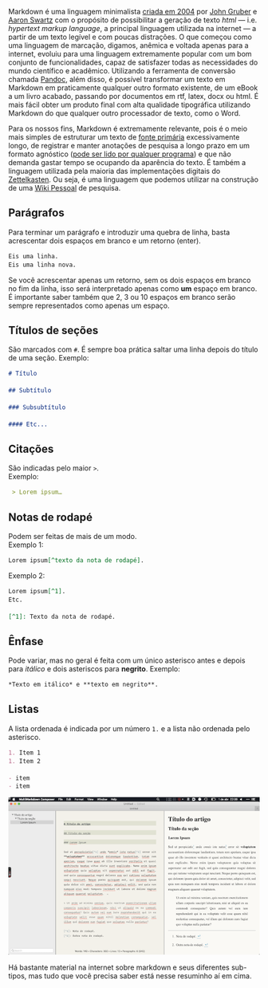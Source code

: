 
Markdown é uma linguagem minimalista [criada em 2004](https://daringfireball.net/projects/markdown/) por [John Gruber](https://en.wikipedia.org/wiki/John_Gruber) e [Aaron Swartz](http://www.aaronsw.com/weblog/001189) com o propósito de possibilitar a geração de texto *html* — i.e. *hypertext markup language*, a principal linguagem utilizada na internet — a partir de um texto legível e com poucas distrações. O que começou como uma linguagem de marcação, digamos, anêmica e voltada apenas para a internet, evoluiu para uma linguagem extremamente popular com um bom conjunto de funcionalidades, capaz de satisfazer todas as necessidades do mundo científico e acadêmico. Utilizando a ferramenta de conversão chamada [Pandoc](Pandoc.md), além disso, é possível transformar um texto em Markdown em praticamente qualquer outro formato existente, de um eBook a um livro acabado, passando por documentos em rtf, latex, docx ou html. É mais fácil obter um produto final com alta qualidade tipográfica utilizando Markdown do que qualquer outro processador de texto, como o Word.

Para os nossos fins, Markdown é extremamente relevante, pois é o meio mais simples de estruturar um texto de [fonte primária](https://gdct.blot.im/tagged/fontes-primárias) excessivamente longo, de registrar e manter anotações de pesquisa a longo prazo em um formato agnóstico ([pode ser lido por qualquer programa](markdown)) e que não demanda gastar tempo se ocupando da aparência do texto. É também a linguagem utilizada pela maioria das implementações digitais do [Zettelkasten](Zettelkasten.md). Ou seja, é uma linguagem que podemos utilizar na construção de uma [Wiki Pessoal](Wikis.md) de pesquisa.

## Parágrafos

Para terminar um parágrafo e introduzir uma quebra de linha, basta acrescentar dois espaços em branco e um retorno (enter). 

```markdown
Eis uma linha.  
Eis uma linha nova.
```

Se você acrescentar apenas um retorno, sem os dois espaços em branco no fim da linha, isso será interpretado apenas como **um** espaço em branco. É importante saber também que 2, 3 ou 10 espaços em branco serão sempre representados como apenas um espaço.


## Títulos de seções  

São marcados com `#`.  É sempre boa prática saltar uma linha depois do título de uma seção. 
Exemplo:  

```markdown
# Título  

## Subtítulo  

### Subsubtítulo  

#### Etc...  

```  

## Citações  

São indicadas pelo maior `>`.  
Exemplo:  

```markdown  
 > Lorem ipsum…  
```  

## Notas de rodapé  

Podem ser feitas de mais de um modo.  
Exemplo 1:  

```markdown  
Lorem ipsum[^texto da nota de rodapé].  
```  

Exemplo 2:  
```markdown    
Lorem ipsum[^1].  
Etc.  

[^1]: Texto da nota de rodapé.  
```  

## Ênfase  

Pode variar, mas no geral é feita com um único asterisco antes e depois para *itálico* e dois asteriscos para **negrito**.  Exemplo:  

```markdown    
*Texto em itálico* e **texto em negrito**.  
```  

## Listas  
A lista ordenada é indicada por um número `1.` e a lista não ordenada pelo asterisco.  

```markdown    
1. Item 1  
1. Item 2  

- item  
- item  
```  

![Multimarkdown Composer](./img/apps/__mmd.png)  

Há bastante material na internet sobre markdown e seus diferentes sub-tipos, mas tudo que você precisa saber está nesse resuminho aí em cima. 

